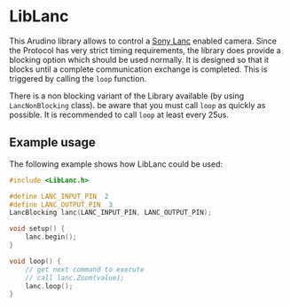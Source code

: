 # LibLanc

This Arudino library allows to control a [Sony Lanc](http://www.boehmel.de/lanc) enabled camera.
Since the Protocol has very strict timing requirements, the library does provide a blocking option which should be used normally. It is designed so that it blocks until a complete communication exchange is completed. This is triggered by calling the `loop` function.

There is a non blocking variant of the Library available (by using `LancNonBlocking` class). be aware that you must call `loop` as quickly as possible. It is recommended to call `loop` at least every 25us.

## Example usage

The following example shows how LibLanc could be used:

```c++
#include <LibLanc.h>

#define LANC_INPUT_PIN  2
#define LANC_OUTPUT_PIN  3
LancBlocking lanc(LANC_INPUT_PIN, LANC_OUTPUT_PIN);

void setup() {
    lanc.begin();
}

void loop() {
    // get next command to execute
    // call lanc.Zoom(value);
    lanc.loop();
}
```
